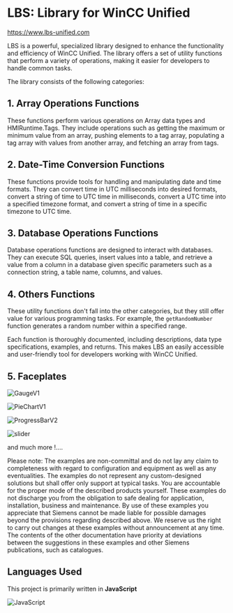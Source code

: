 # LBS: Library for WinCC Unified

https://www.lbs-unified.com

LBS is a powerful, specialized library designed to enhance the functionality and efficiency of WinCC Unified. The library offers a set of utility functions that perform a variety of operations, making it easier for developers to handle common tasks. 

The library consists of the following categories:

## 1. Array Operations Functions
These functions perform various operations on Array data types and HMIRuntime.Tags. They include operations such as getting the maximum or minimum value from an array, pushing elements to a tag array, populating a tag array with values from another array, and fetching an array from tags. 

## 2. Date-Time Conversion Functions
These functions provide tools for handling and manipulating date and time formats. They can convert time in UTC milliseconds into desired formats, convert a string of time to UTC time in milliseconds, convert a UTC time into a specified timezone format, and convert a string of time in a specific timezone to UTC time.

## 3. Database Operations Functions
Database operations functions are designed to interact with databases. They can execute SQL queries, insert values into a table, and retrieve a value from a column in a database given specific parameters such as a connection string, a table name, columns, and values.

## 4. Others Functions
These utility functions don't fall into the other categories, but they still offer value for various programming tasks. For example, the `getRandomNumber` function generates a random number within a specified range.

Each function is thoroughly documented, including descriptions, data type specifications, examples, and returns. This makes LBS an easily accessible and user-friendly tool for developers working with WinCC Unified.

## 5. Faceplates
![GaugeV1](https://github.com/Rynstick/LBS/assets/122405082/9418498d-c80a-43c3-ac1d-3579ab2c96a9)

![PieChartV1](https://github.com/Rynstick/LBS/assets/122405082/9217c73e-53f2-4fb8-b5f3-ea2d3dd00909)

![ProgressBarV2](https://github.com/Rynstick/LBS/assets/122405082/e9ae1a89-5b33-4f6b-825c-a05c9844a3fe)

![slider](https://github.com/Rynstick/LBS/assets/122405082/cb82e396-3418-4b2b-a22a-88b2ac3e3a99)

and much more !....

Please note: The examples are non-committal and do not lay any claim to completeness with regard to configuration and equipment as well as any eventualities. The examples do not represent any custom-designed solutions but shall offer only support at typical tasks. You are accountable for the proper mode of the described products yourself.
These examples do not  discharge you from the obligation to safe dealing for application, installation, business and maintenance. By use of these examples you appreciate that Siemens cannot be made liable for possible damages beyond the provisions regarding described above. We reserve us the right to carry out changes at these examples without announcement at any time. The contents of the other documentation have priority at deviations between the suggestions in these examples and other Siemens publications, such as catalogues.

## Languages Used

This project is primarily written in **JavaScript**

![JavaScript](https://img.shields.io/badge/-JavaScript-black?style=flat-square&logo=javascript)
